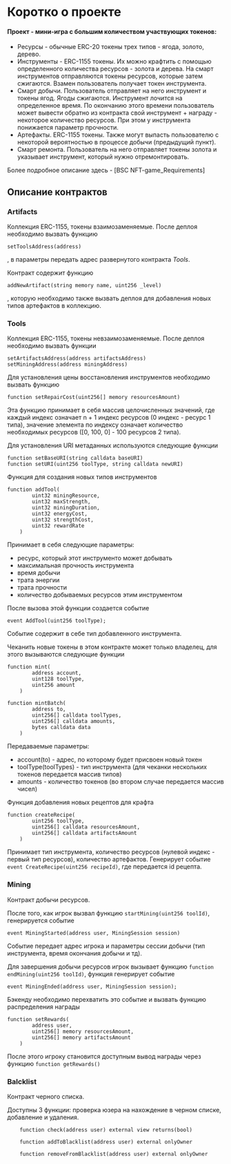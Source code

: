 # Коротко о проекте

#### Проект - мини-игра с большим количеством участвующих токенов:
 - Ресурсы - обычные ERC-20 токены трех типов - ягода, золото, дерево.
 - Инструменты - ERC-1155 токены. Их можно крафтить с помощью определенного количества ресурсов - золота и дерева. На смарт инструментов отправляются токены ресурсов, которые затем сжигаются. Взамен пользователь получает токен инструмента.
 - Смарт добычи. Пользователь отправляет на него инструмент и токены ягод. Ягоды сжигаются. Инструмент лочится на определенное время. По окончанию этого времени пользователь может вывести обратно из контракта свой инструмент + награду - некоторое количество ресурсов. При этом у инструмента понижается параметр прочности.
 - Артефакты. ERC-1155 токены. Также могут выпасть пользователю с некоторой вероятностью в процессе добычи (предыдущий пункт). 
 - Смарт ремонта. Пользователь на него отправляет токены золота и указывает инструмент, который нужно отремонтировать.

Более подробное описание здесь - [BSC NFT-game_Requirements]

## Описание контрактов

### Artifacts

Коллекция ERC-1155, токены взаимозаменяемые. После деплоя необходимо вызвать функцию 
```
setToolsAddress(address)
```
, в параметры передать адрес развернутого контракта *Tools*. 

Контракт содержит функцию 
```
addNewArtifact(string memory name, uint256 _level)
```
, которую необходимо также вызвать деплоя для добавления новых типов артефактов в коллекцию.

### Tools

Коллекция ERC-1155, токены невзаимозаменяемые. После деплоя необходимо вызвать функции
```
setArtifactsAddress(address artifactsAddress)
setMiningAddress(address miningAddress)
```
Для установления цены восстановления инструментов необходимо вызвать функцию 
```
function setRepairCost(uint256[] memory resourcesAmount)
```

Эта функцию принимает в себя массив целочисленных значений, где каждый индекс означает n + 1 индекс ресурсов (0 индекс - ресурс 1 типа), значение элемента по индексу означает количество необходимых ресурсов ([0, 100, 0] - 100 ресурсов 2 типа).

Для установления URI метаданных используются следующие функции
```
function setBaseURI(string calldata baseURI)
function setURI(uint256 toolType, string calldata newURI)
```

Функция для создания новых типов инструментов
```
function addTool(
        uint32 miningResource,
        uint32 maxStrength,
        uint32 miningDuration,
        uint32 energyCost,
        uint32 strengthCost,
        uint32 rewardRate
    )
```
Принимает в себя следующие параметры:
 - ресурс, который этот инструменто может добывать
 - максимальная прочность инструмента
 - время добычи
 - трата энергии
 - трата прочности
 - количество добываемых ресурсов этим инструментом

После вызова этой функции создается событие 
```
event AddTool(uint256 toolType);
```
Событие содержит в себе тип добавленного инструмента.

Чеканить новые токены в этом контракте может только владелец, для этого вызываются следующие функции
```
function mint(
        address account,
        uint128 toolType,
        uint256 amount
    )

function mintBatch(
        address to,
        uint256[] calldata toolTypes,
        uint256[] calldata amounts,
        bytes calldata data
    )
```
Передаваемые параметры:
 - account(to) - адрес, по которому будет присвоен новый токен
 - toolType(toolTypes) - тип инструмента (для чеканки нескольких токенов передается массив типов)
 - amounts - количество токенов (во втором случае передается массив чисел)

Функция добавления новых рецептов для крафта
```
function createRecipe(
        uint256 toolType,
        uint256[] calldata resourcesAmount,
        uint256[] calldata artifactsAmount
    )
```
Принимает тип инструмента, количество ресурсов (нулевой индекс - первый тип ресурсов), количество артефактов. Генерирует событие 
```event CreateRecipe(uint256 recipeId)```, где передается id рецепта.

### Mining

Контракт добычи ресурсов.

После того, как игрок вызвал функцию ```startMining(uint256 toolId)```, генерируется событие 
```
event MiningStarted(address user, MiningSession session)
```
Событие передает адрес игрока и параметры сессии добычи (тип инструмента, время окончания добычи и тд).

Для завершения добычи ресурсов игрок вызывает функцию ```function endMining(uint256 toolId)```, функция генерирует событие 

```
event MiningEnded(address user, MiningSession session);
```

Бэкенду необходимо перехватить это событие и вызвать функцию распределения награды 
```
function setRewards(
        address user,
        uint256[] memory resourcesAmount,
        uint256[] memory artifactsAmount
    )
```

После этого игроку становится доступным вывод награды через функцию ```function getRewards()```

### Balcklist

Контракт черного списка.

Доступны 3 функции: проверка юзера на нахождение в черном списке, добавление и удаления.

```
    function check(address user) external view returns(bool)

    function addToBlacklist(address user) external onlyOwner 

    function removeFromBlacklist(address user) external onlyOwner
```
